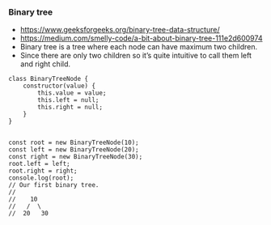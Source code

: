 ### Binary tree
- https://www.geeksforgeeks.org/binary-tree-data-structure/
- https://medium.com/smelly-code/a-bit-about-binary-tree-111e2d600974
- Binary tree is a tree where each node can have maximum two children. 
- Since there are only two children so it’s quite intuitive to call them left and right child.

```
class BinaryTreeNode {
    constructor(value) { 
        this.value = value; 
        this.left = null; 
        this.right = null;
    }
}


const root = new BinaryTreeNode(10);
const left = new BinaryTreeNode(20);
const right = new BinaryTreeNode(30);
root.left = left;
root.right = right;
console.log(root);
// Our first binary tree.
// 
//    10
//   /  \
//  20   30

```